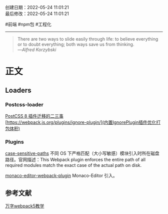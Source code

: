 创建日期：2022-05-24 11:01:21  
最后修改：2022-05-24 11:01:21

#前端 #npm包 #工程化

- - -
> There are two ways to slide easily through life: to believe everything or to doubt everything; both ways save us from thinking.  
>—<cite>Alfred Korzybski</cite>

# 正文

## Loaders

### Postcss-loader

[PostCSS 8 插件迁移的二三事](https://www.w3ctech.com/topic/2226)  
[https://webpack.js.org/plugins/ignore-plugin/](内置IgnorePlugin插件优化打包体积)

### Plugins

[case-sensitive-paths](https://www.npmjs.com/package/case-sensitive-paths-webpack-plugin) 不同 OS 下严格匹配（大小写敏感）模块引入时所在磁盘路径。官网描述：This Webpack plugin enforces the entire path of all required modules match the exact case of the actual path on disk.

[monaco-editor-webpack-plugin](https://www.npmjs.com/package/monaco-editor-webpack-plugin) Monaco-Editor 引入。

## 参考文献

[万字webpack5教学](https://mp.weixin.qq.com/s/Ap8vWQqgGpe-PdU2EZFxDA)
